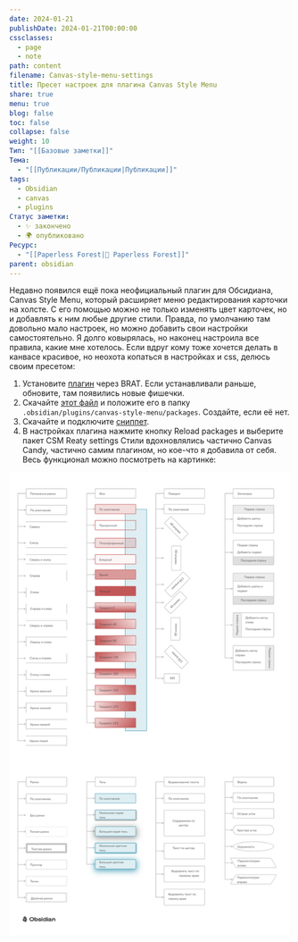 ```yaml
---
date: 2024-01-21
publishDate: 2024-01-21T00:00:00
cssclasses:
  - page
  - note
path: content
filename: Canvas-style-menu-settings
title: Пресет настроек для плагина Canvas Style Menu
share: true
menu: true
blog: false
toc: false
collapse: false
weight: 10
Тип: "[[Базовые заметки]]"
Тема:
  - "[[Публикации/Публикации|Публикации]]"
tags:
  - Obsidian
  - canvas
  - plugins
Статус заметки:
  - ✨ закончено
  - 🌍 опубликовано
Ресурс:
  - "[[Paperless Forest|🌱 Paperless Forest]]"
parent: obsidian
---
```


Недавно появился ещё пока неофициальный плагин для Обсидиана, Canvas Style Menu, который расширяет меню редактирования карточки на холсте. С его помощью можно не только изменять цвет карточек, но и добавлять к ним любые другие стили.
Правда, по умолчанию там довольно мало настроек, но можно добавить свои настройки самостоятельно. Я долго ковырялась, но наконец настроила все правила, какие мне хотелось. Если вдруг кому тоже хочется делать в канвасе красивое, но неохота копаться в настройках и css, делюсь своим пресетом:
1. Установите [плагин](https://github.com/michaellw/Obsidian-Canvas-Style-Menu) через BRAT. Если устанавливали раньше, обновите, там появились новые фишечки.
2. Скачайте [этот файл](https://github.com/anareaty/obsidian-snippets/blob/main/Canvas-style-menu-preset/CSM-Reaty-settings.json) и положите его в папку `.obsidian/plugins/canvas-style-menu/packages`. Создайте, если её нет.
3. Скачайте и подключите [сниппет](https://github.com/anareaty/obsidian-snippets/blob/main/Canvas-style-menu-preset/csm-styles.css).
4. В настройках плагина нажмите кнопку Reload packages и выберите пакет CSM Reaty settings
Стили вдохновлялись частично Canvas Candy, частично самим плагином, но кое-что я добавила от себя. Весь функционал можно посмотреть на картинке:

![](https://raw.githubusercontent.com/anareaty/obsidian-snippets/main/Canvas-style-menu-preset/%D0%9D%D0%B0%D1%81%D1%82%D1%80%D0%BE%D0%B9%D0%BA%D0%B8-Canvas-style-menu.png)
